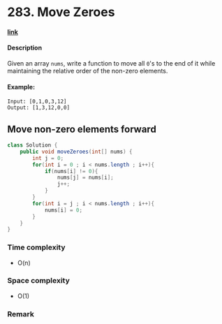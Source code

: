 # 283. Move Zeroes

#### [link](https://leetcode.com/problems/move-zeroes/) 

#### Description
Given an array `nums`, write a function to move all `0`'s to the end of it while maintaining the relative order of the non-zero elements.

#### Example:
```
Input: [0,1,0,3,12]
Output: [1,3,12,0,0]
```

## Move non-zero elements forward
```java
class Solution {
    public void moveZeroes(int[] nums) {
        int j = 0;
        for(int i = 0 ; i < nums.length ; i++){
            if(nums[i] != 0){
                nums[j] = nums[i];
                j++;
            }
        }
        for(int i = j ; i < nums.length ; i++){
            nums[i] = 0;
        }
    }
}
```

### Time complexity
* O(n)
### Space complexity
* O(1)
### Remark